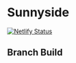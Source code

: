 # Sunnyside

[![Netlify Status](https://api.netlify.com/api/v1/badges/2414f5f2-4871-480d-8fce-d7ea137ba9fa/deploy-status)](https://app.netlify.com/sites/youthful-haibt-3b32b6/deploys)

## Branch Build
